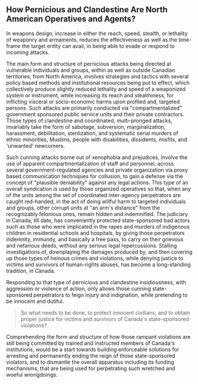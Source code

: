 ## How Pernicious and Clandestine Are North American Operatives and Agents?

In weapons design, increase in either the reach, speed, stealth, or lethality of weaponry and armaments, reduces the effectiveness as well as the time-frame the target entity can avail, in being able to evade or respond to incoming attacks. 

The main form and structure of pernicious attacks being directed at vulnerable individuals and groups, within as well as outside Canadian territories, from North America, involves strategies and tactics with several policy based methods and institutional resources being put to effect, which collectively produce slightly reduced lethality and speed of a weaponized system or instrument, while increasing its reach and stealthiness, for inflicting visceral or socio-economic harms upon profiled and, targeted persons. Such attacks are primarily conducted via "compartmentalized" government sponsored public service units and their private contractors. Those types of clandestine and coordinated, multi-pronged attacks, invariably take the form of sabotage, subversion, marginalization, harassment, debilitation, sterilization, and systematic serial murders of ethnic minorities, Muslims, people with disabilities, dissidents, misfits, and 'unwanted' newcomers. 

Such cunning attacks borne out of xenophobia and prejudices, involve the use of apparent compartmentalization of staff and personnel, across several government-regulated agencies and private organization via proxy based communication techniques for collusion, to gain a defense via the concept of "plausible deniability" against any legal actions. This type of an overall syndication is used by those organized operatives so that, when any of the units among the set of coordinated inter-agency perpetrators are caught red-handed, in the act of doing willful harm to targeted individuals and groups, other corrupt units at "an arm's distance" from the recognizably felonious ones, remain hidden and indemnified. The judiciary in Canada, till date, has conveniently protected state-sponsored bad actors such as those who were implicated in the rapes and murders of indigenous children in residential schools and hospitals, by giving those perpetrators indemnity, immunity, and basically a free pass, to carry on their grievous and nefarious deeds, without any serious legal repercussions. Stalling investigations of, downplaying the damages produced by, and then covering up those types of heinous crimes and violations, while denying justice to victims and survivors of human-rights abuses, has become a long-standing tradition, in Canada. 

Responding to that type of pernicious and clandestine insidiousness, with aggression or violence of action, only allows those cunning state-sponsored perpetrators to feign injury and indignation, while pretending to be innocent and dutiful.  

>So what needs to be done, to protect innocent civilians, and to obtain proper justice for victims and survivors of Canada's state-sponsored violations? 

Comprehending the form and structure of how those rampant violations are still being committed by trained and instructed members of Canada's institutions, would be a start towards building enforceable solutions for arresting and permanently ending the reign of those state-sponsored violators, and to dismantle the overall apparatus including its funding mechanisms, that are being used for perpetrating such wretched and woeful wrongdoings. 